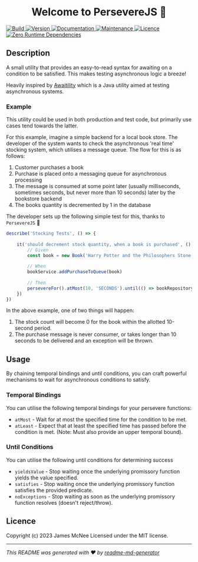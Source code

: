 <h1 align="center">Welcome to PersevereJS 👋</h1>
<p>
  <a href="#" target="_blank">
    <img alt="Build" src="https://github.com/JamesMcNee/persevere-js/actions/workflows/main.yml/badge.svg" />
  </a>
  <a href="https://www.npmjs.com/package/persevere-js" target="_blank">
    <img alt="Version" src="https://badge.fury.io/js/persevere-js.svg" />
  </a>
  <a href="https://github.com/JamesMcNee/persevere-js#readme" target="_blank">
    <img alt="Documentation" src="https://img.shields.io/badge/Documentation-yes-brightgreen.svg" />
  </a>
  <a href="https://github.com/JamesMcNee/persevere-js/graphs/commit-activity" target="_blank">
    <img alt="Maintenance" src="https://img.shields.io/badge/Maintained%3F-yes-green.svg" />
  </a> 
  <a href="https://github.com/JamesMcNee/persevere-js/blob/master/LICENCE.md" target="_blank">
    <img alt="Licence" src="https://img.shields.io/github/license/JamesMcNee/persevere-js" />
  </a>
  <a href="#" target="_blank">
    <img alt="Zero Runtime Dependencies" src="https://img.shields.io/badge/Runtime%20Dependencies-None-blue" />
  </a>
</p>

## Description
A small utility that provides an easy-to-read syntax for awaiting on a condition to be satisfied. This makes testing asynchronous logic a breeze! 

Heavily inspired by [Awaitility](http://www.awaitility.org/) which is a Java utility aimed at testing asynchronous systems.

### Example
This utility could be used in both production and test code, but primarily use cases tend towards the latter. 

For this example, imagine a simple backend for a local book store. The developer of the system wants to check the asynchronous 'real time' stocking system, which utilises a message queue. The flow for this is as follows:
1. Customer purchases a book
2. Purchase is placed onto a messaging queue for asynchronous processing
3. The message is consumed at some point later (usually milliseconds, sometimes seconds, but never more than 10 seconds) later by the bookstore backend
4. The books quantity is decremented by 1 in the database

The developer sets up the following simple test for this, thanks to `PersevereJS` 🚀

```typescript
describe('Stocking Tests', () => {
    
    it('should decrement stock quantity, when a book is purchased', () => {
        // Given
        const book = new Book('Harry Potter and the Philosophers Stone')
        
        // When
        bookService.addPurchaseToQueue(book)
        
        // Then
        persevereFor().atMost(10, 'SECONDS').until(() => bookRepository.getStockCountFor(book)).yieldsValue(0)
    })
})
```

In the above example, one of two things will happen:
1. The stock count will become 0 for the book within the allotted 10-second period.
2. The purchase message is never consumer, or takes longer than 10 seconds to be delivered and an exception will be thrown.

## Usage
By chaining temporal bindings and until conditions, you can craft powerful mechanisms to wait for asynchronous conditions to satisfy. 

### Temporal Bindings
You can utilise the following temporal bindings for your persevere functions:

- `atMost` - Wait for at most the specified time for the condition to be met.
- `atLeast` - Expect that at least the specified time has passed before the condition is met. (Note: Must also provide an upper temporal bound).

### Until Conditions
You can utilise the following until conditions for determining success

- `yieldsValue` - Stop waiting once the underlying promissory function yields the value specified.
- `satisfies` - Stop waiting once the underlying promissory function satisfies the provided predicate.
- `noExceptions` - Stop waiting as soon as the underlying promissory function resolves (doesn't reject/throw).

## Licence
Copyright (c) 2023 James McNee Licensed under the MIT license.

---

_This README was generated with ❤️ by [readme-md-generator](https://github.com/kefranabg/readme-md-generator)_
